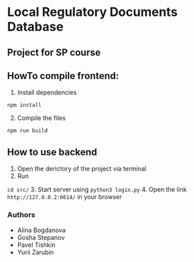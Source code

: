 # Local Regulatory Documents Database

## Project for SP course

## HowTo compile frontend:

1. Install dependencies
```
npm install
```
2. Compile the files

```
npm run build
```

## How to use backend

1. Open the derictory of the project via terminal
2. Run

```cd src/```
3. Start server using
```python3 login.py```
4. Open the link `http://127.0.0.2:6614/` in your browser

### Authors

- Alina Bogdanova
- Gosha Stepanov
- Pavel Tishkin
- Yurii Zarubin